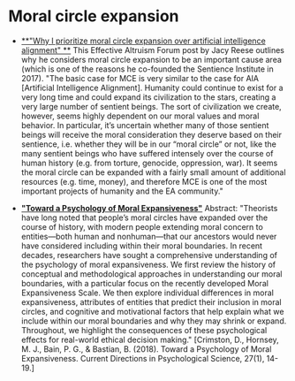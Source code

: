<!-- TITLE: Moral circle expansion -->
<!-- SUBTITLE: -->

# Moral circle expansion
* [**"Why I prioritize moral circle expansion over artificial intelligence alignment" **](http://effective-altruism.com/ea/1l0/why_i_prioritize_moral_circle_expansion_over/)
This Effective Altruism Forum post by Jacy Reese outlines why he considers moral circle expansion to be an important cause area (which is one of the reasons he co-founded the Sentience Institute in 2017).
"The basic case for MCE is very similar to the case for AIA [Artificial Intelligence Alignment]. Humanity could continue to exist for a very long time and could expand its civilization to the stars, creating a very large number of sentient beings. The sort of civilization we create, however, seems highly dependent on our moral values and moral behavior. In particular, it’s uncertain whether many of those sentient beings will receive the moral consideration they deserve based on their sentience, i.e. whether they will be in our “moral circle” or not, like the many sentient beings who have suffered intensely over the course of human history (e.g. from torture, genocide, oppression, war). It seems the moral circle can be expanded with a fairly small amount of additional resources (e.g. time, money), and therefore MCE is one of the most important projects of humanity and the EA community." 


* [**"Toward a Psychology of Moral Expansiveness"**](https://www.researchgate.net/publication/322984957_Toward_a_Psychology_of_Moral_Expansiveness)
Abstract: "Theorists have long noted that people’s moral circles have expanded over the course of history, with modern people extending moral concern to entities—both human and nonhuman—that our ancestors would never have considered including within their moral boundaries. In recent decades, researchers have sought a comprehensive understanding of the psychology of moral expansiveness. We first review the history of conceptual and methodological approaches in understanding our moral boundaries, with a particular focus on the recently developed Moral Expansiveness Scale. We then explore individual differences in moral expansiveness, attributes of entities that predict their inclusion in moral circles, and cognitive and motivational factors that help explain what we include within our moral boundaries and why they may shrink or expand. Throughout, we highlight the consequences of these psychological effects for real-world ethical decision making."
[Crimston, D., Hornsey, M. J., Bain, P. G., & Bastian, B. (2018). Toward a Psychology of Moral Expansiveness. Current Directions in Psychological Science, 27(1), 14-19.]